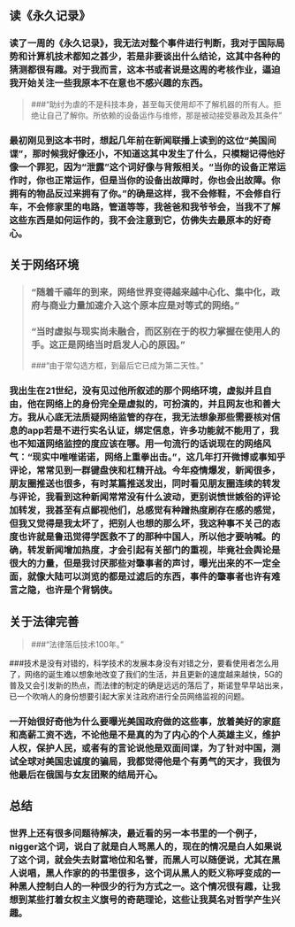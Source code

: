 ## 读《永久记录》
### 读了一周的《永久记录》，我无法对整个事件进行判断，我对于国际局势和计算机技术都知之甚少，若是非要谈出什么结论，这其中各种的猜测都很有趣。对于我而言，这本书或者说是这周的考核作业，逼迫我开始关注一些我原本不在意也不感兴趣的东西。

> ###“助纣为虐的不是科技本身，甚至每天使用却不了解机器的所有人。拒绝让自己了解你。所依赖的设备运作与维修，那是被动接受暴政及其条件” 

### 最初刚见到这本书时，想起几年前在新闻联播上读到的这位“美国间谍”，那时候我好像还小，不知道这其中发生了什么，只模糊记得他好像一个罪犯，因为“泄露”这个词好像与背叛相关。“当你的设备正常运作时，你也正常运作，但是当你的设备出故障时，你也会出故障。你拥有的物品反过来拥有了你。”的确是这样，我不会修鞋，不会修自行车，不会修家里的电路，管道等等，我爸爸和我爷爷会，当我不了解这些东西是如何运作的，我不会注意到它，仿佛失去最原本的好奇心。


## 关于网络环境
> ### “随着千禧年的到来，网络世界变得越来越中心化、集中化，政府与商业力量加速介入这个原本应是对等式的网络。”
> ### “当时虚拟与现实尚未融合，而区别在于的权力掌握在使用人的手。这正是网络当时启发人心的原因。”
> ###“由于常勾选方框，到最后它已成为第二天性。”

### 我出生在21世纪，没有见过他所叙述的那个网络环境，虚拟并且自由，他在网络上的身份完全是虚拟的，可扮演的，并且网友也和善大方。我从心底无法质疑网络监管的存在，我无法想象那些需要核对信息的app若是不进行实名认证，绑定信息，许多功能就不能用了，我也不知道网络监控的度应该在哪。用一句流行的话说现在的网络风气：“现实中唯唯诺诺，网络上重拳出击。”，这几年打开微博或事知乎评论，常常见到一群键盘侠和杠精开战。今年疫情爆发，新闻很多，朋友圈推送也很多，有时某篇推送发出，同时看见朋友圈连续的转发与评论，我看到这种新闻常常没有什么波动，更别说愤世嫉俗的评论加转发，我甚至有点鄙视他们，总感觉有种蹭热度刷存在感的感觉，但我又觉得是我太坏了，把别人也想的那么坏，我这种事不关己的态度也许就是鲁迅觉得学医救不了的那种中国人，所以他才要呐喊。的确，转发新闻增加热度，才会引起有关部门的重视，毕竟社会舆论是很大的力量，但是我讨厌那些对肇事者的声讨，曝光出来的不一定全面，就像大陆可以浏览的都是过滤后的东西，事件的肇事者也许有难言之隐，也许是个背锅侠。

## 关于法律完善
> ###“法律落后技术100年。”

###技术是没有对错的，科学技术的发展本身没有对错之分，要看使用者怎么用了，网络的诞生难以想象地改变了我们的生活，并且更新的速度越来越快，5G的普及又会引发新的热点，而法律的制定的确是远远的落后了，斯诺登早早站出来，已一个吹哨人的身份想要引起大家关注政府进行全员网络监视的问题。

### 一开始很好奇他为什么要曝光美国政府做的这些事，放着美好的家庭和高薪工资不选，不论他是不是真的为了内心的个人英雄主义，维护人权，保护人民，或者有的言论说他是双面间谍，为了针对中国，测试全球对美国忠诚度的骗局，我都觉得他是个有勇气的天才，我很为他最后在俄国与女友团聚的结局开心。
## 总结
### 世界上还有很多问题待解决，最近看的另一本书里的一个例子，nigger这个词，说白了就是白人骂黑人的，现在的情况是白人如果说了这个词，就会失去财富地位和名誉，而黑人可以随便说，尤其在黑人说唱，黑人作家的的书里很多，这个词从黑人的贬义称呼变成的一种黑人控制白人的一种很少的行为方式之一。这个情况很有趣，让我想到某些打着女权主义旗号的奇葩理论，这些让我莫名对哲学产生兴趣。